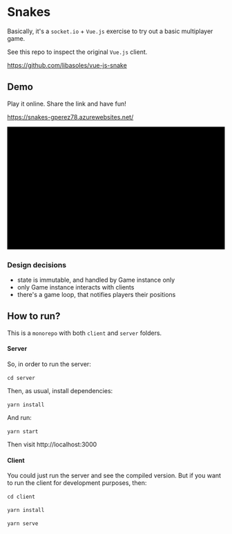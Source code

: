 # Snakes

Basically, it's a `socket.io` + `Vue.js` exercise to try out a basic multiplayer game.

See this repo to inspect the original `Vue.js` client.

https://github.com/libasoles/vue-js-snake

## Demo

Play it online. Share the link and have fun!

https://snakes-gperez78.azurewebsites.net/


![Demo](https://github.com/libasoles/vue-js-snakes-mutiplayer/blob/master/snapshot/demo.gif)


### Design decisions

- state is immutable, and handled by Game instance only
- only Game instance interacts with clients
- there's a game loop, that notifies players their positions

## How to run?

This is a `monorepo` with both `client` and `server` folders.

#### Server
So, in order to run the server:

`cd server`

Then, as usual, install dependencies:

`yarn install`

And run:

`yarn start`

Then visit http://localhost:3000

#### Client

You could just run the server and see the compiled version. But if you want to run the client for development purposes, then:

`cd client`

`yarn install`

`yarn serve`
